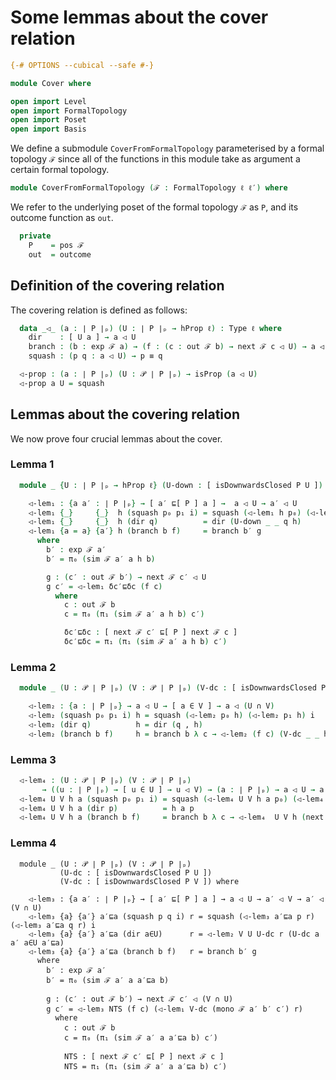 # Some lemmas about the cover relation

```agda
{-# OPTIONS --cubical --safe #-}

module Cover where

open import Level
open import FormalTopology
open import Poset
open import Basis
```

We define a submodule `CoverFromFormalTopology` parameterised by a formal topology `ℱ`
since all of the functions in this module take as argument a certain formal topology.

```agda
module CoverFromFormalTopology (ℱ : FormalTopology ℓ ℓ′) where
```

We refer to the underlying poset of the formal topology `ℱ` as `P`, and its outcome
function as `out`.

```agda
  private
    P    = pos ℱ
    out  = outcome
```

## Definition of the covering relation

The covering relation is defined as follows:

```agda
  data _◁_ (a : ∣ P ∣ₚ) (U : ∣ P ∣ₚ → hProp ℓ) : Type ℓ where
    dir    : [ U a ] → a ◁ U
    branch : (b : exp ℱ a) → (f : (c : out ℱ b) → next ℱ c ◁ U) → a ◁ U
    squash : (p q : a ◁ U) → p ≡ q

  ◁-prop : (a : ∣ P ∣ₚ) (U : 𝒫 ∣ P ∣ₚ) → isProp (a ◁ U)
  ◁-prop a U = squash
```

## Lemmas about the covering relation

We now prove four crucial lemmas about the cover.

### Lemma 1

```agda
  module _ {U : ∣ P ∣ₚ → hProp ℓ} (U-down : [ isDownwardsClosed P U ]) where

    ◁-lem₁ : {a a′ : ∣ P ∣ₚ} → [ a′ ⊑[ P ] a ] →  a ◁ U → a′ ◁ U
    ◁-lem₁ {_}     {_}  h (squash p₀ p₁ i) = squash (◁-lem₁ h p₀) (◁-lem₁ h p₁) i
    ◁-lem₁ {_}     {_}  h (dir q)          = dir (U-down _ _ q h)
    ◁-lem₁ {a = a} {a′} h (branch b f)     = branch b′ g
      where
        b′ : exp ℱ a′
        b′ = π₀ (sim ℱ a′ a h b)

        g : (c′ : out ℱ b′) → next ℱ c′ ◁ U
        g c′ = ◁-lem₁ δc′⊑δc (f c)
          where
            c : out ℱ b
            c = π₀ (π₁ (sim ℱ a′ a h b) c′)

            δc′⊑δc : [ next ℱ c′ ⊑[ P ] next ℱ c ]
            δc′⊑δc = π₁ (π₁ (sim ℱ a′ a h b) c′)
```

### Lemma 2

```agda
  module _ (U : 𝒫 ∣ P ∣ₚ) (V : 𝒫 ∣ P ∣ₚ) (V-dc : [ isDownwardsClosed P V ]) where

    ◁-lem₂ : {a : ∣ P ∣ₚ} → a ◁ U → [ a ∈ V ] → a ◁ (U ∩ V)
    ◁-lem₂ (squash p₀ p₁ i) h = squash (◁-lem₂ p₀ h) (◁-lem₂ p₁ h) i
    ◁-lem₂ (dir q)          h = dir (q , h)
    ◁-lem₂ (branch b f)     h = branch b λ c → ◁-lem₂ (f c) (V-dc _ _ h (mono ℱ _ b c))
```

### Lemma 3

```agda
  ◁-lem₄ : (U : 𝒫 ∣ P ∣ₚ) (V : 𝒫 ∣ P ∣ₚ)
       → ((u : ∣ P ∣ₚ) → [ u ∈ U ] → u ◁ V) → (a : ∣ P ∣ₚ) → a ◁ U → a ◁ V
  ◁-lem₄ U V h a (squash p₀ p₁ i) = squash (◁-lem₄ U V h a p₀) (◁-lem₄ U V h a p₁) i
  ◁-lem₄ U V h a (dir p)          = h a p
  ◁-lem₄ U V h a (branch b f)     = branch b λ c → ◁-lem₄  U V h (next ℱ c) (f c)
```

### Lemma 4

```
  module _ (U : 𝒫 ∣ P ∣ₚ) (V : 𝒫 ∣ P ∣ₚ)
           (U-dc : [ isDownwardsClosed P U ])
           (V-dc : [ isDownwardsClosed P V ]) where

    ◁-lem₃ : {a a′ : ∣ P ∣ₚ} → [ a′ ⊑[ P ] a ] → a ◁ U → a′ ◁ V → a′ ◁ (V ∩ U)
    ◁-lem₃ {a} {a′} a′⊑a (squash p q i) r = squash (◁-lem₃ a′⊑a p r) (◁-lem₃ a′⊑a q r) i
    ◁-lem₃ {a} {a′} a′⊑a (dir a∈U)      r = ◁-lem₂ V U U-dc r (U-dc a a′ a∈U a′⊑a)
    ◁-lem₃ {a} {a′} a′⊑a (branch b f)   r = branch b′ g
      where
        b′ : exp ℱ a′
        b′ = π₀ (sim ℱ a′ a a′⊑a b)

        g : (c′ : out ℱ b′) → next ℱ c′ ◁ (V ∩ U)
        g c′ = ◁-lem₃ NTS (f c) (◁-lem₁ V-dc (mono ℱ a′ b′ c′) r)
          where
            c : out ℱ b
            c = π₀ (π₁ (sim ℱ a′ a a′⊑a b) c′)

            NTS : [ next ℱ c′ ⊑[ P ] next ℱ c ]
            NTS = π₁ (π₁ (sim ℱ a′ a a′⊑a b) c′)
```
